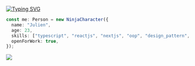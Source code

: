 [![Typing SVG](https://readme-typing-svg.herokuapp.com?font=Fira+Code&size=28&pause=1000&color=BD93F9&background=354F9000&center=true&vCenter=true&repeat=false&width=1000&lines=Welcome+to+my+Github+!+%F0%9F%A4%8D)](https://git.io/typing-svg)
```ts
const me: Person = new NinjaCharacter({
  name: "Julien",
  age: 23,
  skills: ["typescript", "reactjs", "nextjs", "oop", "design_pattern", "nodejs"],
  openForWork: true,
});
```
<img src="https://cdn-images.dzcdn.net/images/cover/a88dd75cd6081c23a236f81fba64ad6a/0x1900-000000-80-0-0.jpg"/>

